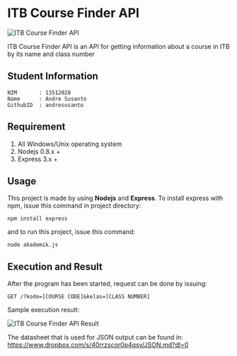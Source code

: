 # ITB Course Finder API
![ITB Course Finder API](/../screenshoot/screenshoots/running.jpg?raw=true "ITB Course Finder API")

ITB Course Finder API is an API for getting information about a course in ITB by its name and class number

## Student Information
```
NIM       : 13512028
Name      : Andre Susanto
GithubID  : andresusanto
```

## Requirement
1. All Windows/Unix operating system
2. Nodejs 0.8.x +
3. Express 3.x +

## Usage
This project is made by using **Nodejs** and **Express**. To install express with npm, issue this command in project directory: 
```
npm install express
```
and to run this project, issue this command:
```
node akademik.js
```

## Execution and Result
After the program has been started, request can be done by issuing:
```
GET /?kode=[COURSE CODE]&kelas=[CLASS NUMBER]
```

Sample execution result:

![ITB Course Finder API Result](/../screenshoot/screenshoots/result.jpg?raw=true "ITB Course Finder API Result")

The datasheet that is used for JSON output can be found in: https://www.dropbox.com/s/40rrzscor0p4qsy/JSON.md?dl=0
